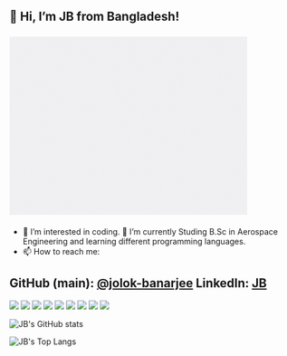 ## 👋 Hi, I’m JB from Bangladesh!
### <img src="aero.gif" width="420" height="315">
- 👀 I’m interested in coding. 🌱 I’m currently Studing B.Sc in Aerospace Engineering and learning different programming languages.
- 📫 How to reach me: 
## GitHub (main): [@jolok-banarjee](https://github.com/jolok-banarjee) LinkedIn: [JB](https://www.linkedin.com/in/jolok-banarjee-16825b1b7/)


<img src="https://img.shields.io/badge/HTML5-E34F26?style=for-the-badge&logo=html5&logoColor=white"> <img src="https://img.shields.io/badge/CSS3-1572B6?style=for-the-badge&logo=css3&logoColor=white"> <img src="https://img.shields.io/badge/Php-CC6699?style=for-the-badge&logo=sass&logoColor=white"> <img src="https://img.shields.io/badge/Bootstrap-563D7C?style=for-the-badge&logo=bootstrap&logoColor=white"> <img src="https://img.shields.io/badge/mySQL-CC342D?style=for-the-badge&logo=ruby&logoColor=white"> <img src="https://img.shields.io/badge/JavaScript-F7DF1E?style=for-the-badge&logo=javascript&logoColor=black"> <img src="https://img.shields.io/badge/Python-1572B6?style=for-the-badge&logo=css3&logoColor=white"> <img src="https://img.shields.io/badge/C Programming-lightgrey?style=for-the-badge&logo=sass&logoColor=white"> <img src="https://img.shields.io/badge/C++-CC3242D?style=for-the-badge&logo=sass&logoColor=white">

![JB's GitHub stats](https://github-readme-stats.vercel.app/api?username=jash1224)

![JB's Top Langs](https://github-readme-stats.vercel.app/api/top-langs/?username=jash1224&theme=dracula) 


